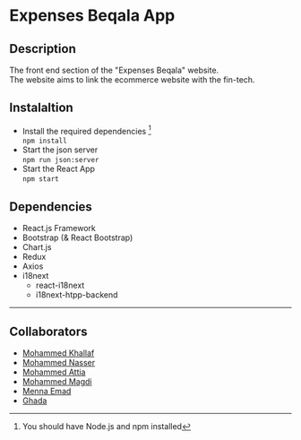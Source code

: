 # Expenses Beqala App

## Description

The front end section of the "Expenses Beqala" website.\
The website aims to link the ecommerce website with the fin-tech.

## Instalaltion

- Install the required dependencies [^1] \
   `npm install`
- Start the json server\
   `npm run json:server`
- Start the React App\
   `npm start`

## Dependencies

- React.js Framework
- Bootstrap (& React Bootstrap)
- Chart.js
- Redux
- Axios
- i18next
  - react-i18next
  - i18next-htpp-backend

---

## Collaborators

- [Mohammed Khallaf](https://github.com/MohammadKhallaf)
- [Mohammed Nasser](https://github.com/Muhammed-Nasser)
- [Mohammed Attia](https://github.com/MohamedAttia9)
- [Mohammed Magdi](https://github.com/MohamedMagdi0)
- [Menna Emad](https://github.com/MennaEmadZ)
- [Ghada](https://github.com/ghadamo)

[^1]: You should have Node.js and npm installed
